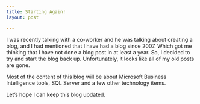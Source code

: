 ```yaml
---
title: Starting Again!
layout: post

---
```

I was recently talking with a co-worker and he was talking about creating a blog, and I had mentioned that I have had a blog since 2007. Which got me thinking that I have not done a blog post in at least a year. So, I decided to try and start the blog back up. Unfortunately, it looks like all of my old posts are gone.

Most of the content of this blog will be about Microsoft Business Intelligence tools, SQL Server and a few other technology items.

Let&#8217;s hope I can keep this blog updated.
